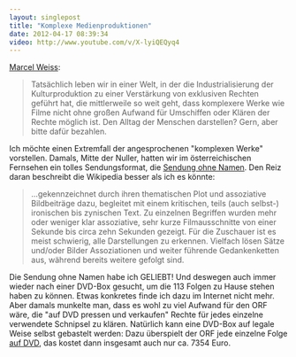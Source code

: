```yaml
---
layout: singlepost
title: "Komplexe Medienproduktionen"
date: 2012-04-17 08:39:34
video: http://www.youtube.com/v/X-lyiQEQyq4
---
```

[Marcel Weiss](http://www.neunetz.com/2012/04/16/eine-alltagswelt-aus-urheberrechtlich-geschuetzten-dingen):

> Tatsächlich leben wir in einer Welt, in der die Industrialisierung der Kulturproduktion zu einer Verstärkung von exklusiven Rechten geführt hat, die mittlerweile so weit geht, dass komplexere Werke wie Filme nicht ohne großen Aufwand für Umschiffen oder Klären der Rechte möglich ist. Den Alltag der Menschen darstellen? Gern, aber bitte dafür bezahlen.

Ich möchte einen Extremfall der angesprochenen &quot;komplexen Werke&quot; vorstellen. Damals, Mitte der Nuller, hatten wir im österreichischen Fernsehen ein tolles Sendungsformat, die [Sendung ohne Namen](http://de.wikipedia.org/wiki/Sendung_ohne_Namen). Den Reiz daran beschreibt die Wikipedia besser als ich es könnte:

> ...gekennzeichnet durch ihren thematischen Plot und assoziative Bildbeiträge dazu, begleitet mit einem kritischen, teils (auch selbst-) ironischen bis zynischen Text. Zu einzelnen Begriffen wurden mehr oder weniger klar assoziative, sehr kurze Filmausschnitte von einer Sekunde bis circa zehn Sekunden gezeigt. Für die Zuschauer ist es meist schwierig, alle Darstellungen zu erkennen. Vielfach lösen Sätze und/oder Bilder Assoziationen und weiter führende Gedankenketten aus, während bereits weitere gefolgt sind.

Die Sendung ohne Namen habe ich GELIEBT! Und deswegen auch immer wieder nach einer DVD-Box gesucht, um die 113 Folgen zu Hause stehen haben zu können. Etwas konkretes finde ich dazu im Internet nicht mehr. Aber damals munkelte man, dass es wohl zu viel Aufwand für den ORF wäre, die &quot;auf DVD pressen und verkaufen&quot; Rechte für jedes einzelne verwendete Schnipsel zu klären. Natürlich kann eine DVD-Box auf legale Weise selbst gebastelt werden: Dazu überspielt der ORF jede einzelne Folge [auf DVD](http://kundendienst.orf.at/service/angebote/video.html), das kostet dann insgesamt auch nur ca. 7354 Euro.